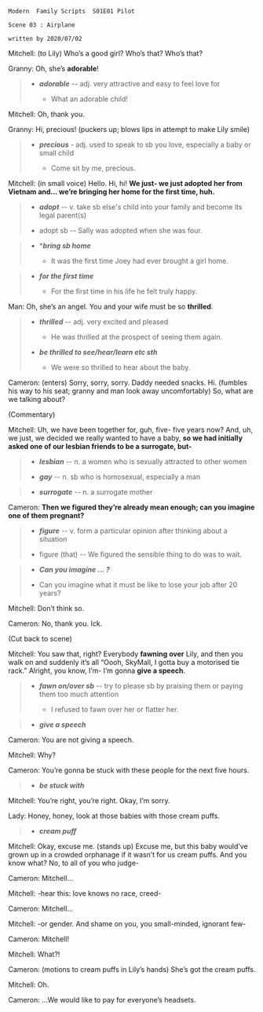 ```
Modern  Family Scripts  S01E01 Pilot    

Scene 03 : Airplane

written by 2020/07/02 
```

Mitchell: (to Lily) Who’s a good girl? Who’s that? Who’s that?

Granny: Oh, she’s **adorable**!

> * ***adorable*** -- adj. very attractive and easy to feel love for
>
>    * What an adorable child!

Mitchell: Oh, thank you.

Granny: Hi, precious! (puckers up; blows lips in attempt to make Lily smile)

> * ***precious*** - adj. used to speak to sb you love, especially a baby or small child
>
>    * Come sit by me, precious.

Mitchell: (in small voice) Hello. Hi, hi! **We just- we just adopted her from Vietnam and… we’re bringing her home for the first time, huh.**

> * ***adopt*** -- v. take sb else's child into your family and become its legal parent(s)
>    
> * adopt sb -- Sally was adopted when she was four.

> * ****bring sb home***
>
>    * It was the first time Joey had ever brought a girl home.

> * ***for the first time***
>
>    * For the first time in his life he felt truly happy.

Man: Oh, she’s an angel. You and your wife must be so **thrilled**.

> * ***thrilled*** -- adj. very excited and pleased
>    
>    * He was thrilled at the prospect of seeing them again.
>    
> * ***be thrilled to see/hear/learn etc sth***
>
>    * We were so thrilled to hear about the baby.

Cameron: (enters) Sorry, sorry, sorry. Daddy needed snacks. Hi. (fumbles his way to his seat; granny and man look away uncomfortably) So, what are we talking about?

(Commentary)

Mitchell: Uh, we have been together for, guh, five- five years now? And, uh, we just, we decided we really wanted to have a baby, **so we had initially asked one of our lesbian friends to be a surrogate, but-**

> * ***lesbian*** -- n. a women who is sexually attracted to other women
>
> * ***gay*** -- n. sb who is homosexual, especially a man

> * ***surrogate*** -- n. a surrogate mother

Cameron: **Then we figured they’re already mean enough; can you imagine one of them pregnant?**

> * ***figure*** -- v. form a particular opinion after thinking about a situation
>
> * figure (that) -- We figured the sensible thing to do was to wait.

> * ***Can you imagine ... ?***
>
> * Can you imagine what it must be like to lose your job after 20 years?

Mitchell: Don’t think so.

Cameron: No, thank you. Ick.

(Cut back to scene)

Mitchell: You saw that, right? Everybody **fawning over** Lily, and then you walk on and suddenly it’s all “Oooh, SkyMall, I gotta buy a motorised tie rack.” Alright, you know, I’m- I’m gonna **give a speech**.

> * ***fawn on/over sb*** -- try to please sb by praising them or paying them too much attention
>
>    * I refused to fawn over her or flatter her.

> * ***give a speech***

Cameron: You are not giving a speech.

Mitchell: Why?

Cameron: You’re gonna be stuck with these people for the next five hours.

> * ***be stuck with***


Mitchell: You’re right, you’re right. Okay, I’m sorry.

Lady: Honey, honey, look at those babies with those cream puffs.

> * ***cream puff***


Mitchell: Okay, excuse me. (stands up) Excuse me, but this baby would’ve grown up in a crowded orphanage if it wasn’t for us cream puffs. And you know what? No, to all of you who judge-

Cameron: Mitchell…

Mitchell: -hear this: love knows no race, creed-

Cameron: Mitchell…

Mitchell: -or gender. And shame on you, you small-minded, ignorant few-

Cameron: Mitchell!

Mitchell: What?!

Cameron: (motions to cream puffs in Lily’s hands) She’s got the cream puffs.

Mitchell: Oh.

Cameron: …We would like to pay for everyone’s headsets.
